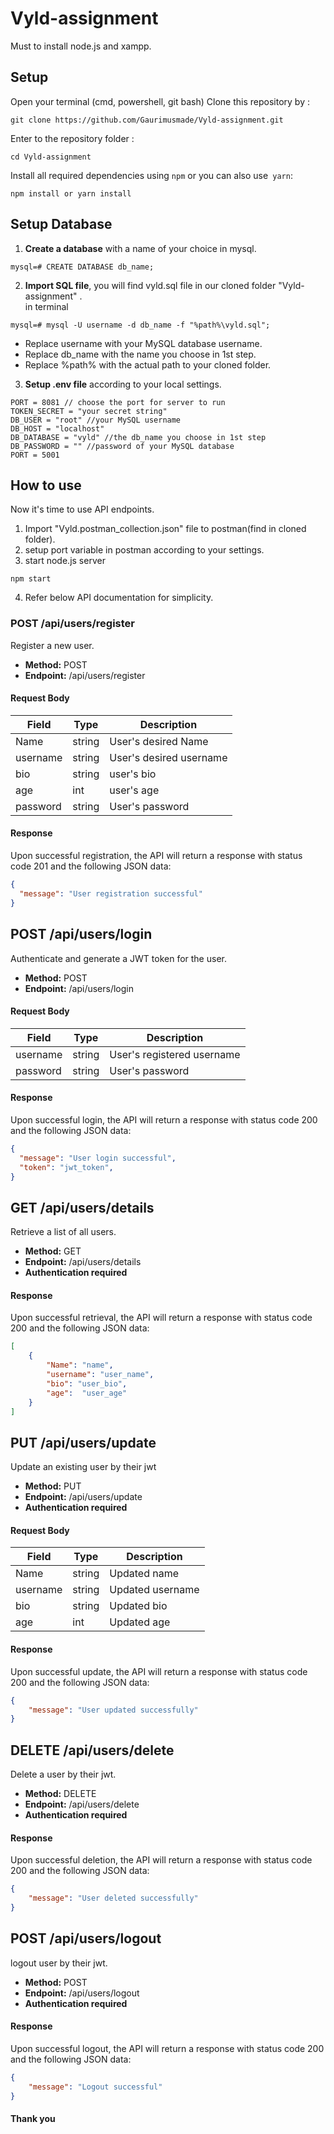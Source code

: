 # Vyld-assignment
Must to install node.js and xampp.

## Setup 
Open your terminal (cmd, powershell, git bash)
Clone this repository by :
```
git clone https://github.com/Gaurimusmade/Vyld-assignment.git
```
Enter to the repository folder :
```
cd Vyld-assignment
```
Install all required dependencies using `npm` or you can also use` yarn`:
```
npm install or yarn install
```
## Setup Database
1. **Create a database** with a name of your choice in mysql.
```
mysql=# CREATE DATABASE db_name;
```
2. **Import SQL file**, you will find vyld.sql file in our cloned folder "Vyld-assignment" .\
   in terminal
```
mysql=# mysql -U username -d db_name -f "%path%\vyld.sql";
```
* Replace username with your MySQL database username.
* Replace db_name with the name you choose in 1st step.
* Replace %path% with the actual path to your cloned folder.

3. **Setup .env file** according to your local settings.
```
PORT = 8081 // choose the port for server to run
TOKEN_SECRET = "your secret string"
DB_USER = "root" //your MySQL username
DB_HOST = "localhost" 
DB_DATABASE = "vyld" //the db_name you choose in 1st step
DB_PASSWORD = "" //password of your MySQL database
PORT = 5001
   ```
## How to use 
Now it's time to use API endpoints.
1. Import "Vyld.postman_collection.json" file to postman(find in cloned folder).
2. setup port variable in postman according to your settings.
3. start node.js server
```
npm start
```
4. Refer below API documentation for simplicity.

### POST /api/users/register

Register a new user.

- **Method:** POST
- **Endpoint:** /api/users/register

#### Request Body

| Field     | Type     | Description                   |
|-----------|----------|-------------------------------|
| Name  | string   | User's desired Name       |
| username    | string   | User's desired username          |
| bio   | string | user's bio |
| age   | int  | user's age |
| password  | string   | User's password     |

#### Response

Upon successful registration, the API will return a response with status code 201 and the following JSON data:

```json
{
  "message": "User registration successful"
}
```
## POST /api/users/login

Authenticate and generate a JWT token for the user.

- **Method:** POST
- **Endpoint:** /api/users/login
  
#### Request Body

| Field     | Type     | Description                   |
|-----------|----------|-------------------------------|
| username     | string   | User's registered username       |
| password  | string   | User's password   |

#### Response

Upon successful login, the API will return a response with status code 200 and the following JSON data:

```json
{
  "message": "User login successful",
  "token": "jwt_token",
}
```
## GET /api/users/details

Retrieve a list of all users.

- **Method:** GET
- **Endpoint:** /api/users/details
- **Authentication required**
  
#### Response

Upon successful retrieval, the API will return a response with status code 200 and the following JSON data:

```json
[
    {
        "Name": "name",
        "username": "user_name",
        "bio": "user_bio",
        "age":  "user_age"
    }
]
```


## PUT /api/users/update

Update an existing user by their jwt

- **Method:** PUT
- **Endpoint:** /api/users/update
- **Authentication required**
  
#### Request Body

| Field     | Type     | Description                   |
|-----------|----------|-------------------------------|
| Name  | string   | Updated name              |
| username    | string   | Updated username           |
| bio   | string | Updated bio |
| age   | int  | Updated age |

#### Response

Upon successful update, the API will return a response with status code 200 and the following JSON data:

```json
{
    "message": "User updated successfully"
}
```
## DELETE /api/users/delete

Delete a user by their jwt.

- **Method:** DELETE
- **Endpoint:** /api/users/delete
- **Authentication required**
  
#### Response

Upon successful deletion, the API will return a response with status code 200 and the following JSON data:

```json
{
    "message": "User deleted successfully"
}
```
## POST /api/users/logout

logout user by their jwt.

- **Method:** POST
- **Endpoint:** /api/users/logout
- **Authentication required**
  
#### Response

Upon successful logout, the API will return a response with status code 200 and the following JSON data:

```json
{
    "message": "Logout successful"
}
```
#### Thank you 
